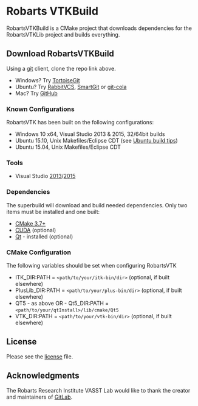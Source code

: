 # Robarts VTKBuild

RobartsVTKBuild is a CMake project that downloads dependencies for the RobartsVTKLib project and builds everything.

## Download RobartsVTKBuild

Using a [git](https://en.wikipedia.org/wiki/Git_(software)) client, clone the repo link above.
* Windows? Try [TortoiseGit](https://tortoisegit.org/download/)
* Ubuntu? Try [RabbitVCS](http://rabbitvcs.org/), [SmartGit](http://www.syntevo.com/smartgit/) or [git-cola](http://git-cola.github.io/downloads.html)
* Mac? Try [GitHub](https://desktop.github.com/)

### Known Configurations
RobartsVTK has been built on the following configurations:
* Windows 10 x64, Visual Studio 2013 & 2015, 32/64bit builds
* Ubuntu 15.10, Unix Makefiles/Eclipse CDT (see [Ubuntu build tips](ubuntu.md))
* Ubuntu 15.04, Unix Makefiles/Eclipse CDT

### Tools
* Visual Studio [2013](https://www.visualstudio.com/en-us/news/releasenotes/vs2013-community-vs)/[2015](https://www.visualstudio.com/downloads/)

### Dependencies
The superbuild will download and build needed dependencies. Only two items must be installed and one built:
* [CMake 3.7+](https://cmake.org/download/)
* [CUDA](https://developer.nvidia.com/cuda-downloads) (optional)
* [Qt](https://www.qt.io/download-open-source/?hsCtaTracking=f977210e-de67-475f-a32b-65cec207fd03%7Cd62710cd-e1db-46aa-8d4d-2f1c1ffdacea#section-2/) - installed (optional)

### CMake Configuration
The following variables should be set when configuring RobartsVTK
* ITK_DIR:PATH = `<path/to/your/itk-bin/dir>` (optional, if built elsewhere)
* PlusLib_DIR:PATH = `<path/to/your/plus-bin/dir>` (optional, if built elsewhere)
* QT5 - as above OR - Qt5_DIR:PATH = `<path/to/your/qtInstall>/lib/cmake/Qt5`
* VTK_DIR:PATH = `<path/to/your/vtk-bin/dir>` (optional, if built elsewhere)

## License
Please see the [license](LICENSE.md) file.

## Acknowledgments
The Robarts Research Institute VASST Lab would like to thank the creator and maintainers of [GitLab](https://about.gitlab.com/).
